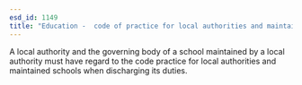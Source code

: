 ```yaml
---
esd_id: 1149
title: "Education -  code of practice for local authorities and maintained schools"
---
```


A local authority and the governing body of a school maintained by a local authority must have regard to the code practice for local authorities and maintained schools when discharging its duties.

